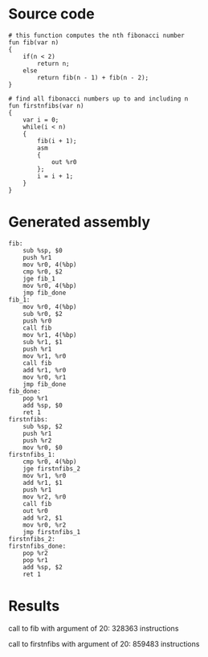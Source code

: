 # Source code

```
# this function computes the nth fibonacci number 
fun fib(var n)
{
    if(n < 2)
        return n;
    else
        return fib(n - 1) + fib(n - 2); 
}

# find all fibonacci numbers up to and including n
fun firstnfibs(var n)
{
    var i = 0;
    while(i < n)
    {
        fib(i + 1);
        asm
        {
            out %r0
        };
        i = i + 1;
    }
}
```

# Generated assembly

```
fib:
	sub %sp, $0
	push %r1
	mov %r0, 4(%bp)
	cmp %r0, $2
	jge fib_1
	mov %r0, 4(%bp)
	jmp fib_done
fib_1:
	mov %r0, 4(%bp)
	sub %r0, $2
	push %r0
	call fib
	mov %r1, 4(%bp)
	sub %r1, $1
	push %r1
	mov %r1, %r0
	call fib
	add %r1, %r0
	mov %r0, %r1
	jmp fib_done
fib_done:
	pop %r1
	add %sp, $0
	ret 1
firstnfibs:
	sub %sp, $2
	push %r1
	push %r2
	mov %r0, $0
firstnfibs_1:
	cmp %r0, 4(%bp)
	jge firstnfibs_2
	mov %r1, %r0
	add %r1, $1
	push %r1
	mov %r2, %r0
	call fib
	out %r0
	add %r2, $1
	mov %r0, %r2
	jmp firstnfibs_1
firstnfibs_2:
firstnfibs_done:
	pop %r2
	pop %r1
	add %sp, $2
	ret 1
```
# Results

call to fib with argument of 20: 328363 instructions

call to firstnfibs with argument of 20: 859483 instructions
